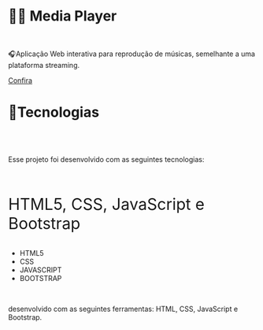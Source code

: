 # 👨‍💻 Media Player
<br>
  <p>🎧Aplicação Web interativa para reprodução de músicas, semelhante a uma plataforma streaming.</p>
    <a target="_blank" href="https://sun-music.netlify.app">Confira</a>
  <br>
<div>
  <h1>🚀Tecnologias<h1>
</div>
  <br>  
    <p>Esse projeto foi desenvolvido com as seguintes tecnologias:</p>
<br>  
  <p style="font-size:2rem;">HTML5, CSS, JavaScript e Bootstrap</p>
    <ul>
      <li>HTML5</li>
      <li>CSS</li>
      <li>JAVASCRIPT</li>
      <li>BOOTSTRAP</li>
    </ul>
<br>



desenvolvido com as seguintes ferramentas: HTML, CSS, JavaScript e Bootstrap.
